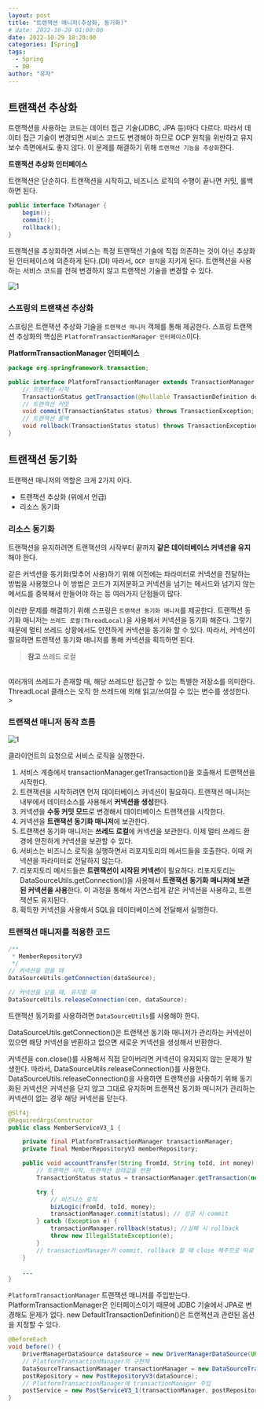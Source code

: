 ```yaml
---
layout: post
title: "트랜잭션 매니저(추상화, 동기화)"
# date: 2022-10-29 01:00:00
date: 2022-10-29 18:20:00
categories: [Spring]
tags:
  - Spring
  - DB
author: "유자"
---
```


## 트랜잭션 추상화

트랜잭션을 사용하는 코드는 데이터 접근 기술(JDBC, JPA 등)마다 다르다. 따라서 데이터 접근 기술이 변경되면 서비스 코드도 변경해야 하므로 OCP 원칙을 위반하고 유지보수 측면에서도 좋지 않다. 이 문제를 해결하기 위해 `트랜잭션 기능을 추상화`한다.

**트랜잭션 추상화 인터페이스**

트랜잭션은 단순하다. 트랜잭션을 시작하고, 비즈니스 로직의 수행이 끝나면 커밋, 롤백하면 된다.

```java
public interface TxManager {
    begin();
    commit();
    rollback();
}
```

트랜잭션을 추상화하면 서비스는 특정 트랜잭션 기술에 직접 의존하는 것이 아닌 추상화된 인터페이스에 의존하게 된다.(DI) 따라서, `OCP 원칙`을 지키게 된다. 트랜잭션을 사용하는 서비스 코드를 전혀 변경하지 않고 트랜잭션 기술을 변경할 수 있다.

![1](https://user-images.githubusercontent.com/79130276/198681134-dea09de3-f4c8-42d9-b529-0b40dc5b4d12.png)

### 스프링의 트랜잭션 추상화

스프링은 트랜잭션 추상화 기술을 `트랜잭션 매니저` 객체를 통해 제공한다. 스프링 트랜잭션 추상화의 핵심은 `PlatformTransactionManager 인터페이스`이다.

**PlatformTransactionManager 인터페이스**

```java
package org.springframework.transaction;

public interface PlatformTransactionManager extends TransactionManager {
    // 트랜잭션 시작
    TransactionStatus getTransaction(@Nullable TransactionDefinition definition) throws TransactionException;
    // 트랜잭션 커밋
    void commit(TransactionStatus status) throws TransactionException;
    // 트랜잭션 롤백
    void rollback(TransactionStatus status) throws TransactionException;
}
```

## 트랜잭션 동기화

트랜잭션 매니저의 역할은 크게 2가지 이다. 

- 트랜잭션 추상화 (위에서 언급)
- 리소스 동기화

### 리소스 동기화

트랜잭션을 유지하려면 트랜잭션의 시작부터 끝까지 **같은 데이터베이스 커넥션을 유지**해야 한다.

같은 커넥션을 동기화(맞추어 사용)하기 위해 이전에는 파라미터로 커넥션을 전달하는 방법을 사용했으나 이 방법은 코드가 지저분하고 커넥션을 넘기는 메서드와 넘기지 않는 메서드를 중복해서 만들어야 하는 등 여러가지 단점들이 많다.

이러한 문제를 해결하기 위해 스프링은 `트랜잭션 동기화 매니저`를 제공한다. 트랜잭션 동기화 매니저는 `쓰레드 로컬(ThreadLocal)`을 사용해서 커넥션을 동기화 해준다. 그렇기 때문에 멀티 쓰레드 상황에서도 안전하게 커넥션을 동기화 할 수 있다. 따라서, 커넥션이 필요하면 트랜잭션 동기화 매니저를 통해 커넥션을 획득하면 된다.

> **참고** 쓰레드 로컬
<br>
여러개의 쓰레드가 존재할 때, 해당 쓰레드만 접근할 수 있는 특별한 저장소를 의미한다. ThreadLocal 클래스는 오직 한 쓰레드에 의해 읽고/쓰여질 수 있는 변수를 생성한다.
> 

### 트랜잭션 매니저 동작 흐름

![1](https://user-images.githubusercontent.com/79130276/198823147-f9950097-07fb-47f2-9e56-57afa8da7248.png)

클라이언트의 요청으로 서비스 로직을 실행한다.

1. 서비스 계층에서 transactionManager.getTransaction()을 호출해서 트랜잭션을 시작한다.
2. 트랜잭션을 시작하려면 먼저 데이터베이스 커넥션이 필요하다. 트랜잭션 매니저는 내부에서 데이터소스를 사용해서 **커넥션을 생성**한다.
3. 커넥션을 **수동 커밋 모드**로 변경해서 데이터베이스 트랜잭션을 시작한다.
4. 커넥션을 **트랜잭션 동기화 매니저**에 보관한다.
5. 트랜잭션 동기화 매니저는 **쓰레드 로컬**에 커넥션을 보관한다. 이제 멀티 쓰레드 환경에 안전하게 커넥션을 보관할 수 있다.
6. 서비스는 비즈니스 로직을 실행하면서 리포지토리의 메서드들을 호출한다. 이때 커넥션을 파라미터로 전달하지 않는다.
7. 리포지토리 메서드들은 **트랜잭션이 시작된 커넥션**이 필요하다. 리포지토리는 DataSourceUtils.getConnection()을 사용해서 **트랜잭션 동기화 매니저에 보관된 커넥션을 사용**한다. 이 과정을 통해서 자연스럽게 같은 커넥션을 사용하고, 트랜잭션도 유지된다.
8. 획득한 커넥션을 사용해서 SQL을 데이터베이스에 전달해서 실행한다.


### 트랜잭션 매니저를 적용한 코드

```java
/**
 * MemberRepositoryV3
 */
// 커넥션을 얻을 때
DataSourceUtils.getConnection(dataSource);

// 커넥션을 닫을 때, 유지할 때
DataSourceUtils.releaseConnection(con, dataSource);
```

트랜잭션 동기화를 사용하려면 `DataSourceUtils`를 사용해야 한다.

DataSourceUtils.getConnection()은 트랜잭션 동기화 매니저가 관리하는 커넥션이 있으면 해당 커넥션을 반환하고 없으면 새로운 커넥션을 생성해서 반환한다.

커넥션을 con.close()를 사용해서 직접 닫아버리면 커넥션이 유지되지 않는 문제가 발생한다. 따라서, DataSourceUtils.releaseConnection()를 사용한다. DataSourceUtils.releaseConnection()을 사용하면 트랜잭션을 사용하기 위해 동기화된 커넥션은 커넥션을 닫지 않고 그대로 유지하며 트랜잭션 동기화 매니저가 관리하는 커넥션이 없는 경우 해당 커넥션을 닫는다.

```java
@Slf4j
@RequiredArgsConstructor
public class MemberServiceV3_1 {

    private final PlatformTransactionManager transactionManager;
    private final MemberRepositoryV3 memberRepository;

    public void accountTransfer(String fromId, String toId, int money) {
        // 트랜잭션 시작, 트랜잭션 상태값을 반환
        TransactionStatus status = transactionManager.getTransaction(new DefaultTransactionDefinition());

        try {
            // 비즈니스 로직
            bizLogic(fromId, toId, money);
            transactionManager.commit(status); // 성공 시 commit
        } catch (Exception e) {
            transactionManager.rollback(status); //실패 시 rollback
            throw new IllegalStateException(e);
        }
        // transactionManager가 commit, rollback 할 때 close 해주므로 따로 close 해줄 필요 없다.
    }

    ...
}
```

`PlatformTransactionManager` 트랜잭션 매니저를 주입받는다. PlatformTransactionManager은 인터페이스이기 때문에 JDBC 기술에서 JPA로 변경해도 문제가 없다. new DefaultTransactionDefinition()은 트랜잭션과 관련된 옵션을 지정할 수 있다.

```java
@BeforeEach
void before() {
    DriverManagerDataSource dataSource = new DriverManagerDataSource(URL, USERNAME, PASSWORD);
    // PlatformTransactionManager의 구현체
    DataSourceTransactionManager transactionManager = new DataSourceTransactionManager(dataSource);
    postRepository = new PostRepositoryV3(dataSource);
    // PlatformTransactionManager에 transactionManager 주입
    postService = new PostServiceV3_1(transactionManager, postRepository);
}
```